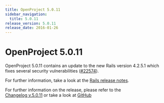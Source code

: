 ```yaml
---
title: OpenProject 5.0.11
sidebar_navigation:
  title: 5.0.11
release_version: 5.0.11
release_date: 2016-01-26
---
```


# OpenProject 5.0.11

OpenProject 5.0.11 contains an update to the new Rails version 4.2.5.1
which fixes several security vulnerabilities
([#22574](https://community.openproject.org/work_packages/22574)).

For further information, take a look at the [Rails release
notes](https://weblog.rubyonrails.org/2016/1/25/Rails-5-0-0-beta1-1-4-2-5-1-4-1-14-1-3-2-22-1-and-rails-html-sanitizer-1-0-3-have-been-released/).

For further information on the release, please refer to the  
[Changelog v.5.0.11](https://community.openproject.org/versions/798)
or take a look at
[GitHub](https://github.com/opf/openproject/tree/v5.0.11)
